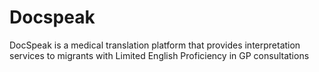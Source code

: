 # Docspeak

DocSpeak is a medical translation platform that provides interpretation services to migrants with Limited English Proficiency in GP consultations
